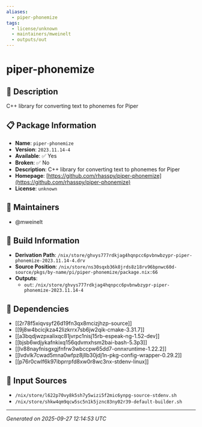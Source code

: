 ```yaml
---
aliases:
  - piper-phonemize
tags:
  - license/unknown
  - maintainers/mweinelt
  - outputs/out
---
```


# piper-phonemize

## 📝 Description

C++ library for converting text to phonemes for Piper

## 📋 Package Information

- **Name**: `piper-phonemize`
- **Version**: `2023.11.14-4`
- **Available**: ✅ Yes
- **Broken**: ✅ No
- **Description**: C++ library for converting text to phonemes for Piper
- **Homepage**: [https://github.com/rhasspy/piper-phonemize](https://github.com/rhasspy/piper-phonemize)
- **License**: `unknown`
## 👥 Maintainers

- @mweinelt


## 🔧 Build Information

- **Derivation Path**: `/nix/store/ghvys777rdkjag4hqnpcc6pvbnwbzypr-piper-phonemize-2023.11.14-4.drv`
- **Source Position**: `/nix/store/ns30sqxb36k8jrds8z18rv96bpnwc60d-source/pkgs/by-name/pi/piper-phonemize/package.nix:66`
- **Outputs**:
  - `out`:  `/nix/store/ghvys777rdkjag4hqnpcc6pvbnwbzypr-piper-phonemize-2023.11.14-4`

## 🔗 Dependencies

- [[2r78f5xiqvsyf26d19fn3qx8mcizjhzp-source]]
- [[9j8w4bcicjkza42lizkrrx7sb6jw2qik-cmake-3.31.7]]
- [[a3bqdjwzpxalixqc81jvrpc1nisj15rb-espeak-ng-1.52-dev]]
- [[bjsb6wdjykafnkixq156qdvmxhsm2bai-bash-5.3p3]]
- [[lv88nayfnisgxgjfnfrw3wbccpw65dd7-onnxruntime-1.22.2]]
- [[lvdvlk7cwad5mna0wfpz8jllb30jdj1n-pkg-config-wrapper-0.29.2]]
- [[p76r0cwlf6k97ibprrpfd8xw0r8wc3nx-stdenv-linux]]

## 📁 Input Sources

- `/nix/store/l622p70vy8k5sh7y5wizi5f2mic6ynpg-source-stdenv.sh`
- `/nix/store/shkw4qm9qcw5sc5n1k5jznc83ny02r39-default-builder.sh`

---
*Generated on 2025-09-27 12:14:53 UTC*
